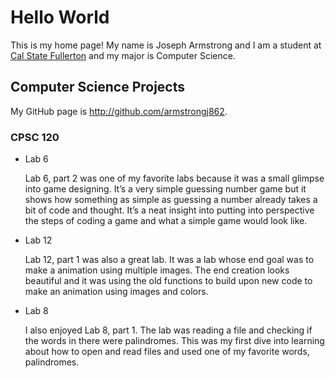 # Hello World

This is my home page! My name is Joseph Armstrong and I am a student at [Cal State Fullerton](http://www.fullerton.edu/) and my major is Computer Science.

## Computer Science Projects

My GitHub page is http://github.com/armstrongj862.

### CPSC 120

* Lab 6

    Lab 6, part 2 was one of my favorite labs because it was a small 
    glimpse into game designing. It’s a very simple guessing number game 
    but it shows how something as simple as guessing a number already 
    takes a bit of code and thought. It’s a neat insight into putting 
    into perspective the steps of coding a game and what a simple 
    game would look like.

* Lab 12

    Lab 12, part 1 was also a great lab. It was a lab whose end goal 
    was to make a animation using multiple images. The end creation looks
    beautiful and it was using the old functions to build upon new code 
    to make an animation using images and colors.
 
* Lab 8

    I also enjoyed Lab 8, part 1. The lab was reading a file and checking 
    if the words in there were palindromes. This was my first dive into learning
    about how to open and read files and used one of my favorite words, palindromes.

